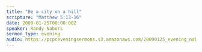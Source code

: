 ```yaml
---
title: "Be a city on a hill"
scripture: "Matthew 5:13-16"
date: 2009-01-25T00:00:00Z
speaker: Randy Nabors
sermon_type: evening
audio: https://pcpceveningsermons.s3.amazonaws.com/20090125_evening_nabors.mp3 
---
```




